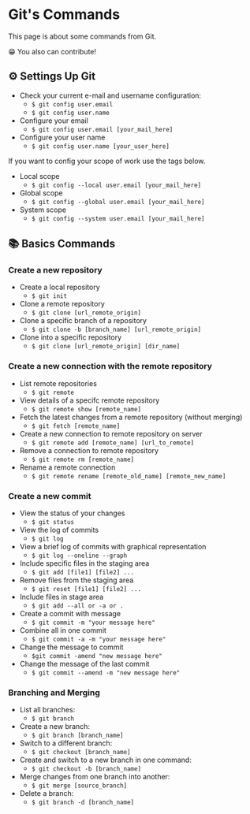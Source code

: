 # Git's Commands

This page is about some commands from Git. 

😁 You also can contribute!

## ⚙️ Settings Up Git
- Check your current e-mail and username configuration:
  - `$ git config user.email`
  - `$ git config user.name`
- Configure your email 
  -  `$ git config user.email [your_mail_here]`
- Configure your user name 
  - `$ git config user.name [your_user_here]`
  
If you want to config your scope of work use the tags below.

- Local scope 
  - `$ git config --local user.email [your_mail_here]`
- Global scope 
  - `$ git config --global user.email [your_mail_here]`
- System scope 
  - `$ git config --system user.email [your_mail_here]`

## 📚 Basics Commands

### Create a new repository
  - Create a local repository
    - `$ git init`
  - Clone a remote repository
    - `$ git clone [url_remote_origin]`
  - Clone a specific branch of a repository
    - `$ git clone -b [branch_name] [url_remote_origin]`
  - Clone into a specific repository
    - `$ git clone [url_remote_origin] [dir_name]`
  
  
### Create a new connection with the remote repository
- List remote repositories
  - `$ git remote`
- View details of a specifc remote repository
  - `$ git remote show [remote_name]`
- Fetch the latest changes from a remote repository (without merging)
  - `$ git fetch [remote_name]`
- Create a new connection to remote repository on server
  - `$ git remote add [remote_name] [url_to_remote]`
- Remove a connection to remote repository
  - `$ git remote rm [remote_name]`
- Rename a remote connection
  - `$ git remote rename [remote_old_name] [remote_new_name]`

### Create a new commit
- View the status of your changes
  - `$ git status`
- View the log of commits
  - `$ git log`
- View a brief log of commits with graphical representation
  - `$ git log --oneline --graph`
- Include specific files in the staging area
  - `$ git add [file1] [file2] ...`
- Remove files from the staging area
  - `$ git reset [file1] [file2] ...`
- Include files in stage area
  - `$ git add --all or -a or .` 
- Create a commit with message
  - `$ git commit -m "your message here"`
- Combine all in one commit
  - `$ git commit -a -m "your message here"`
- Change the message to commit
  - `$git commit -amend "new message here"`
- Change the message of the last commit
  - `$ git commit --amend -m "new message here"`

### Branching and Merging
- List all branches:
  - `$ git branch`
- Create a new branch:
  - `$ git branch [branch_name]`
- Switch to a different branch:
  - `$ git checkout [branch_name]`
- Create and switch to a new branch in one command:
  - `$ git checkout -b [branch_name]`
- Merge changes from one branch into another:
  - `$ git merge [source_branch]`
- Delete a branch:
  - `$ git branch -d [branch_name]`
